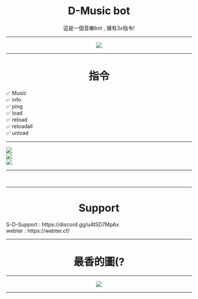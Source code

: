<h1 align="center">D-Music bot</h1>
<div align="center">
<p align="center">這是一個音樂bot , 擁有3x指令!</p>
<hr>
<img src="https://cdn.discordapp.com/attachments/960721710565445722/960838596150046720/D-logo.jpg"></div>
<hr>

<h1 align="center">指令</h1>
✅ Music<br>
✅ info<br>
✅ ping<br>
✅ load<br>
✅ reload<br>
✅ reloadall<br>
✅ unload
<hr>
<img src="https://cdn.discordapp.com/attachments/952442110005633044/960840250870079518/unknown.png"></div> <br>
<img src="https://cdn.discordapp.com/attachments/952442110005633044/960840604877746206/unknown.png"></div> <br>
<img src="https://cdn.discordapp.com/attachments/952442110005633044/960840767075655700/unknown.png"></div> <br>
<hr>
<br>
<hr>
<h1 align="center">Support</h1>
S-D-Support : https://discord.gg/u4t5D7MpAx <br>
webter : https://webter.cf/
<hr>

<h1 align="center">最香的圖(?</h1>
<div align="center">
 
<hr>
<img src="https://cdn.discordapp.com/attachments/960721710565445722/960779044507488296/97395196_p0_master1200.jpg"></div>
<hr>
  
